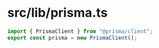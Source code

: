 # src/lib/prisma.ts

```ts
import { PrismaClient } from "@prisma/client";
export const prisma = new PrismaClient();
```

